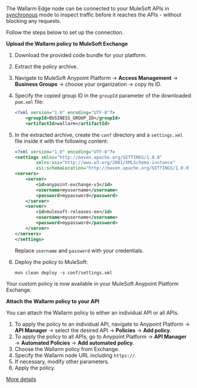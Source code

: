# MuleSoft for wizard

The Wallarm Edge node can be connected to your MuleSoft APIs in [synchronous](../inline/overview.md) mode to inspect traffic before it reaches the APIs - without blocking any requests.

Follow the steps below to set up the connection.

**Upload the Wallarm policy to MuleSoft Exchange**

1. Download the provided code bundle for your platform.
1. Extract the policy archive.
1. Navigate to MuleSoft Anypoint Platform → **Access Management** → **Business Groups** → choose your organization → copy its ID.
1. Specify the copied group ID in the `groupId` parameter of the downloaded `pom.xml` file:

    ```xml hl_lines="2"
    <?xml version="1.0" encoding="UTF-8"?>
        <groupId>BUSINESS_GROUP_ID</groupId>
        <artifactId>wallarm</artifactId>
    ```
1. In the extracted archive, create the `conf` directory and a `settings.xml` file inside it with the following content:

    ```xml
    <?xml version="1.0" encoding="UTF-8"?>
    <settings xmlns="http://maven.apache.org/SETTINGS/1.0.0"
            xmlns:xsi="http://www.w3.org/2001/XMLSchema-instance"
            xsi:schemaLocation="http://maven.apache.org/SETTINGS/1.0.0 http://maven.apache.org/xsd/settings-1.0.0.xsd">
    <servers>
        <server>
            <id>anypoint-exchange-v3</id>
            <username>myusername</username>
            <password>mypassword</password>
        </server>
        <server>
            <id>mulesoft-releases-ee</id>
            <username>myusername</username>
            <password>mypassword</password>
        </server>
    </servers>
    </settings>
    ```

    Replace `username` and `password` with your credentials.
1. Deploy the policy to MuleSoft:

    ```
    mvn clean deploy -s conf/settings.xml
    ```

Your custom policy is now available in your MuleSoft Anypoint Platform Exchange.

**Attach the Wallarm policy to your API**

You can attach the Wallarm policy to either an individual API or all APIs.

1. To apply the policy to an individual API, navigate to Anypoint Platform → **API Manager** → select the desired API → **Policies** → **Add policy**.
1. To apply the policy to all APIs, go to Anypoint Platform → **API Manager** → **Automated Policies** → **Add automated policy**.
1. Choose the Wallarm policy from Exchange.
1. Specify the Wallarm node URL including `https://`.
1. If necessary, modify other parameters.
1. Apply the policy.

[More details](mulesoft.md)

<style>
  h1#mulesoft-for-wizard {
    display: none;
  }

  .md-footer {
    display: none;
  }

  .md-header {
    display: none;
  }

  .md-content__button {
    display: none;
  }

  .md-main {
    background-color: unset;
  }

  .md-grid {
    margin: unset;
  }

  button.md-top.md-icon {
    display: none;
  }
</style>